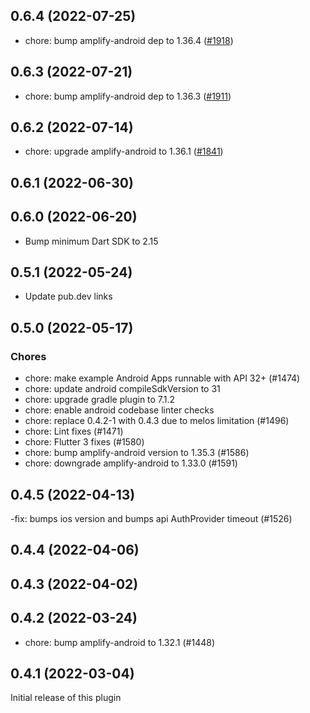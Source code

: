 ## 0.6.4 (2022-07-25)

- chore: bump amplify-android dep to 1.36.4 ([#1918](https://github.com/aws-amplify/amplify-flutter/pull/1918))

## 0.6.3 (2022-07-21)

- chore: bump amplify-android dep to 1.36.3 ([#1911](https://github.com/aws-amplify/amplify-flutter/pull/1911))

## 0.6.2 (2022-07-14)

- chore: upgrade amplify-android to 1.36.1 ([#1841](https://github.com/aws-amplify/amplify-flutter/pull/1841))

## 0.6.1 (2022-06-30)

## 0.6.0 (2022-06-20)

- Bump minimum Dart SDK to 2.15

## 0.5.1 (2022-05-24)

- Update pub.dev links

## 0.5.0 (2022-05-17)

### Chores

- chore: make example Android Apps runnable with API 32+ (#1474)
- chore: update android compileSdkVersion to 31
- chore: upgrade gradle plugin to 7.1.2
- chore: enable android codebase linter checks
- chore: replace 0.4.2-1 with 0.4.3 due to melos limitation (#1496)
- chore: Lint fixes (#1471)
- chore: Flutter 3 fixes (#1580)
- chore: bump amplify-android version to 1.35.3 (#1586)
- chore: downgrade amplify-android to 1.33.0 (#1591)

## 0.4.5 (2022-04-13)

-fix: bumps ios version and bumps api AuthProvider timeout (#1526)

## 0.4.4 (2022-04-06)

## 0.4.3 (2022-04-02)

## 0.4.2 (2022-03-24)

- chore: bump amplify-android to 1.32.1 (#1448)

## 0.4.1 (2022-03-04)

Initial release of this plugin
